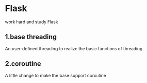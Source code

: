 # Flask
work hard and study Flask
## 1.base threading
An user-defined threading to realize the basic functions of threading
## 2.coroutine
A little change to make the base support coroutine

